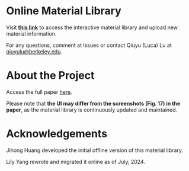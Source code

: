 # Online Material Library
Visit [**this link**](https://qiuyuluuu.github.io/DtU/) to access the interactive material library and upload new material information.

For any questions, comment at Issues or contact Qiuyu (Luca) Lu at qiuyulu@berkeley.edu.

# About the Project
Access the full paper [here](https://doi.org/10.1145/3654777.3676464).

Please note that **the UI may differ from the screenshots (Fig. 17) in the paper**, as the material library is continuously updated and maintained.

# Acknowledgements
Jihong Huang developed the initial offline version of this material library. 

Lily Yang rewrote and migrated it online as of July, 2024.
